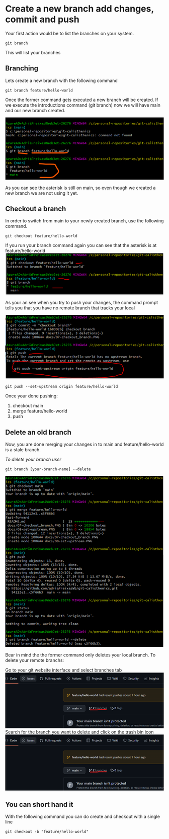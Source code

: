# Create a new branch add changes, commit and push

Your first action would be to list the branches on your system.
```
git branch
``` 
This will list your branches

## Branching

Lets create a new branch with the following command
```
git branch feature/hello-world
```

Once the former command gets executed a new branch will be created. If we execute the introductions command (git branch) now we will have main and our new branch created.

![alt text](./imgs/06-create_branch.png "Create a branch")

As you can see the asterisk is still on main, so even though we created a new branch we are not using it yet. 

## Checkout a branch

In order to switch from main to your newly created branch, use the following command.

```
git checkout feature/hello-world
```
If you run your branch command again you can see that the asterisk is at feature/hello-world
![alt text](./imgs/07-checkout_branch.PNG "Create a branch")

As your an see when you try to push your changes, the command prompt tells you that you have no remote branch that tracks your local

![alt text](./imgs/08-set_upstream.PNG "Create a branch on origin")
```
git push --set-upstream origin feature/hello-world
```

Once your done pushing:
1. checkout main 
2. merge feature/hello-world 
3. push 

## Delete an old branch

Now, you are done merging your changes in to main and feature/hello-world is a stale branch.

*To delete your branch user*
```
git branch [your-branch-name] --delete
```

![alt text](./imgs/09-merge_to_main_and_delete_branch.PNG "Create a branch on origin")

Bear in mind the the former command only deletes your local branch. To delete your remote branchs: 

Go to your git website interface and select branches tab
![alt text](./imgs/10-git-website-branches.png "Git website branches")
Search for the branch you want to delete and click on the trash bin icon
![alt text](./imgs/10-git-website-branches.png "Git website delete old branches")

## You can short hand it

With the following command you can do create and checkout with a single line

```
git checkout -b "feature/hello-world"
```
